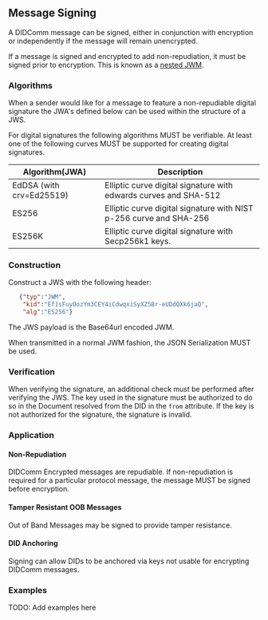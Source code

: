 ## Message Signing

A DIDComm message can be signed, either in conjunction with encryption or independently if the message will remain unencrypted.

If a message is signed and encrypted to add non-repudiation, it must be signed prior to encryption. This is known as a [nested JWM](https://tools.ietf.org/html/draft-looker-jwm-01#section-1.2).

### Algorithms

When a sender would like for a message to feature a non-repudiable digital signature the JWA's defined below can be used within the structure of a JWS.

For digital signatures the following algorithms MUST be verifiable. At least one of the following curves MUST be supported for creating digital signatures.

| Algorithm(JWA)           | Description                                                  |
| ------------------------ | ------------------------------------------------------------ |
| EdDSA (with crv=Ed25519) | Elliptic curve digital signature with edwards curves and SHA-512 |
| ES256                    | Elliptic curve digital signature with NIST p-256 curve and SHA-256 |
| ES256K                   | Elliptic curve digital signature with Secp256k1 keys.        |

### Construction

Construct a JWS with the following header:

```json
   {"typ":"JWM",
    "kid":"Ef1sFuyOozYm3CEY4iCdwqxiSyXZ5Br-eUDdQXk6jaQ",
    "alg":"ES256"}
```

The JWS payload is the Base64url encoded JWM.

When transmitted in a normal JWM fashion, the JSON Serialization MUST be used.

### Verification

When verifying the signature, an additional check must be performed after verifying the JWS. The key used in the signature must be authorized to do so in the Document resolved from the DID in the `from` attribute. If the key is not authorized for the signature, the signature is invalid.

### Application

#### Non-Repudiation

DIDComm Encrypted messages are repudiable. If non-repudiation is required for a particular protocol message, the message MUST be signed before encryption. 

#### Tamper Resistant OOB Messages

Out of Band Messages may be signed to provide tamper resistance.

#### DID Anchoring

Signing can allow DIDs to be anchored via keys not usable for encrypting DIDComm messages.

### Examples

TODO: Add examples here
